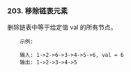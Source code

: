 ### 203. 移除链表元素

删除链表中等于给定值 val 的所有节点。

```
    示例:
    
    输入: 1->2->6->3->4->5->6, val = 6
    输出: 1->2->3->4->5
```